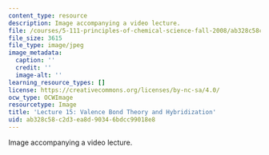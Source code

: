 ```yaml
---
content_type: resource
description: Image accompanying a video lecture.
file: /courses/5-111-principles-of-chemical-science-fall-2008/ab328c58c2d3ea8d90346bdcc99018e8_15.jpg
file_size: 3615
file_type: image/jpeg
image_metadata:
  caption: ''
  credit: ''
  image-alt: ''
learning_resource_types: []
license: https://creativecommons.org/licenses/by-nc-sa/4.0/
ocw_type: OCWImage
resourcetype: Image
title: 'Lecture 15: Valence Bond Theory and Hybridization'
uid: ab328c58-c2d3-ea8d-9034-6bdcc99018e8
---
```

Image accompanying a video lecture.